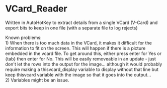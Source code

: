 # VCard_Reader
Written in AutoHotKey to extract details from a single VCard (V-Card) and export bits to keep in one file (with a separate file to log rejects)

Known problems:
<br>1) When there is too much data in the VCard, it makes it difficult for the information to fit on the screen. This will happen if there is a picture embedded in the vcard file. To get around this, either press enter for Yes or {tab} then enter for No. This will be easily removeable in an update - just don't let the rows into the output for the image... although it would probably require making a thisvcard_display variable to display without that line but keep thisvcard variable with the image so that it goes into the output...
<br>2) Variables might be an issue.
  
